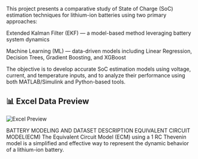 This project presents a comparative study of State of Charge (SoC) estimation techniques for lithium-ion batteries using two primary approaches:

Extended Kalman Filter (EKF) — a model-based method leveraging battery system dynamics

Machine Learning (ML) — data-driven models including Linear Regression, Decision Trees, Gradient Boosting, and XGBoost

The objective is to develop accurate SoC estimation models using voltage, current, and temperature inputs, and to analyze their performance using both MATLAB/Simulink and Python-based tools.
## 📊 Excel Data Preview

![Excel Preview](simulink/thevnin.png)




BATTERY MODELING AND DATASET DESCRIPTION
EQUIVALENT CIRCUIT MODEL(ECM)
The Equivalent Circuit Model (ECM) using a 1 RC Thevenin model is a simplified and effective way to represent the dynamic behavior of a lithium-ion battery.

